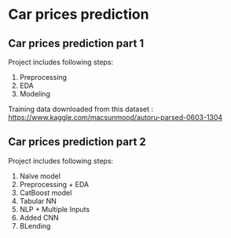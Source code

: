 # Car prices prediction

## Car prices prediction part 1
Project includes following steps:  
1. Preprocessing
2. EDA
3. Modeling

Training data downloaded from this dataset : https://www.kaggle.com/macsunmood/autoru-parsed-0603-1304

## Car prices prediction part 2
Project includes following steps:  
1. Naїve model
2. Preprocessing + EDA
3. CatBoost model
4. Tabular NN
5. NLP + Multiple Inputs
6. Added CNN
7. BLending
